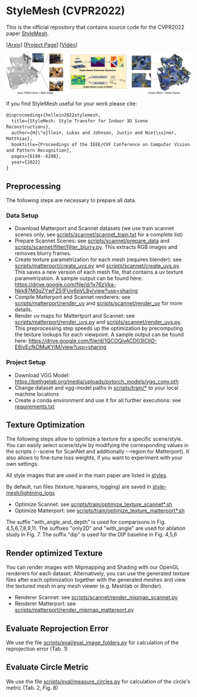 # StyleMesh (CVPR2022)

This is the official repository that contains source code for the CVPR2022 paper [StyleMesh](https://lukashoel.github.io/stylemesh/).

[[Arxiv](https://arxiv.org/abs/2112.01530)] [[Project Page](https://lukashoel.github.io/stylemesh/)] [[Video](https://www.youtube.com/watch?v=ZqgiTLcNcks)]

![Teaser](static/images/teaser.jpg "StyleMesh")

If you find StyleMesh useful for your work please cite:
```
@inproceedings{hollein2022stylemesh,
  title={StyleMesh: Style Transfer for Indoor 3D Scene Reconstructions},
  author={H{\"o}llein, Lukas and Johnson, Justin and Nie{\ss}ner, Matthias},
  booktitle={Proceedings of the IEEE/CVF Conference on Computer Vision and Pattern Recognition},
  pages={6198--6208},
  year={2022}
}
```

## Preprocessing
The following steps are necessary to prepare all data.

### Data Setup

- Download Matterport and Scannet datasets (we use train scannet scenes only, see [scripts/scannet/scannet_train.txt](scripts/scannet/scannet_train.txt) for a complete list)
- Prepare Scannet Scenes: see [scripts/scannet/prepare_data](scripts/scannet/prepare_data) and [scripts/scannet/filter/filter_blurry.py](scripts/scannet/filter/filter_blurry.py). This extracts RGB images and removes blurry frames.
- Create texture parametrization for each mesh (requires blender): see [scripts/matterport/create_uvs.py](scripts/matterport/create_uvs.py) and [scripts/scannet/create_uvs.py](scripts/scannet/create_uvs.py). This saves a new version of each mesh file, that contains a uv texture parametrization. A sample output can be found here: https://drive.google.com/file/d/1x76zVka-Nkk87M0qZYwFZ51FUv6pVL8y/view?usp=sharing
- Compile Matterport and Scannet renderers: see [scripts/matterport/render_uv](scripts/matterport/render_uv) and [scripts/scannet/render_uv](scripts/scannet/render_uv) for more details.
- Render uv maps for Mattertport and Scannet: see [scripts/matterport/render_uvs.py](scripts/matterport/render_uvs.py) and [scripts/scannet/render_uvs.py](scripts/scannet/render_uvs.py). This preprocessing step speeds up the optimization by precomputing the texture lookups for each viewpoint. A sample output can be found here: https://drive.google.com/file/d/1QCOQivACD03ICIlO-E6ivEcfkDMuKYlM/view?usp=sharing

### Project Setup
- Download VGG Model: https://bethgelab.org/media/uploads/pytorch_models/vgg_conv.pth
- Change dataset and vgg-model paths in [scripts/train/*](scripts/train) to your local machine locations
- Create a conda environment and use it for all further executions: see [requirements.txt](requirements.txt)

## Texture Optimization
The following steps allow to optimize a texture for a specific scene/style.
You can easily select scene/style by modifying the corresponding values in the scripts (--scene for ScanNet and additionally --region for Matterport).
It also allows to fine-tune loss weights, if you want to experiment with your own settings.

All style images that are used in the main paper are listed in [styles](styles).

By default, run files (texture, hparams, logging) are saved in [style-mesh/lightning_logs](lightning_logs)

- Optimize Scannet: see [scripts/train/optimize_texture_scannet*.sh](scripts/train)
- Optimize Matterport: see [scripts/train/optimize_texture_matterport*.sh](scripts/train)

The suffix "with_angle_and_depth" is used for comparisons in Fig. 4,5,6,7,8,9,11.
The suffixes "only2D" and "with_angle" are used for ablation study in Fig. 7.
The suffix "dip" is used for the DIP baseline in Fig. 4,5,6

## Render optimized Texture
You can render images with Mipmapping and Shading with our OpenGL renderers for each dataset.
Alternatively, you can use the generated texture files after each optimization together with the generated meshes
and view the textured mesh in any mesh viewer (e.g. Meshlab or Blender).

- Renderer Scannet: see [scripts/scannet/render_mipmap_scannet.py](scripts/scannet/render_mipmap_scannet.py)
- Renderer Matterport: see [scripts/matterport/render_mipmap_matterport.py](scripts/matterport/render_mipmap_matterport.py)

## Evaluate Reprojection Error
We use the file [scripts/eval/eval_image_folders.py](scripts/eval/eval_image_folders.py) for calculation of the reprojection error (Tab. 1)

## Evaluate Circle Metric
We use the file [scripts/eval/measure_circles.py](scripts/eval/measure_circles.py) for calculation of the circle's metric (Tab. 2, Fig. 8)
